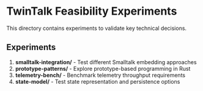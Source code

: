 # TwinTalk Feasibility Experiments

This directory contains experiments to validate key technical decisions.

## Experiments

1. **smalltalk-integration/** - Test different Smalltalk embedding approaches
2. **prototype-patterns/** - Explore prototype-based programming in Rust
3. **telemetry-bench/** - Benchmark telemetry throughput requirements
4. **state-model/** - Test state representation and persistence options